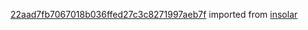 [22aad7fb7067018b036ffed27c3c8271997aeb7f](https://github.com/insolar/insolar/commit/22aad7fb7067018b036ffed27c3c8271997aeb7f) imported from [insolar](https://github.com/insolar/insolar)
